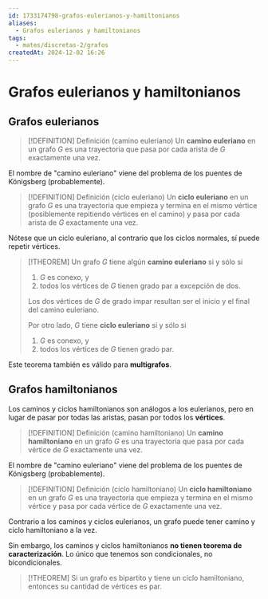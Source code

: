 ```yaml
---
id: 1733174798-grafos-eulerianos-y-hamiltonianos
aliases:
  - Grafos eulerianos y hamiltonianos
tags:
  - mates/discretas-2/grafos
createdAt: 2024-12-02 16:26
---
```


# Grafos eulerianos y hamiltonianos

## Grafos eulerianos

> [!DEFINITION] Definición (camino euleriano)
> Un **camino euleriano** en un grafo $G$ es una trayectoria que pasa por cada arista de $G$ exactamente una vez.

El nombre de "camino euleriano" viene del problema de los puentes de Königsberg (probablemente).

> [!DEFINITION] Definición (ciclo euleriano)
> Un **ciclo euleriano** en un grafo $G$ es una trayectoria que empieza y termina en el mismo vértice (posiblemente repitiendo vértices en el camino) y pasa por cada arista de $G$ exactamente una vez.

Nótese que un ciclo euleriano, al contrario que los ciclos normales, sí puede repetir vértices.

> [!THEOREM]
> Un grafo $G$ tiene algún **camino euleriano** si y sólo si
> 
> 1. $G$ es conexo, y
> 2. todos los vértices de $G$ tienen grado par a excepción de dos.
> 
> Los dos vértices de $G$ de grado impar resultan ser el inicio y el final del camino euleriano.
> 
> Por otro lado, $G$ tiene **ciclo euleriano** si y sólo si
> 
> 1. $G$ es conexo, y
> 2. todos los vértices de $G$ tienen grado par.

Este teorema también es válido para **multigrafos**.

## Grafos hamiltonianos

Los caminos y ciclos hamiltonianos son análogos a los eulerianos, pero en lugar de pasar por todas las aristas, pasan por todos los **vértices**.

> [!DEFINITION] Definición (camino hamiltoniano)
> Un **camino hamiltoniano** en un grafo $G$ es una trayectoria que pasa por cada vértice de $G$ exactamente una vez.

El nombre de "camino euleriano" viene del problema de los puentes de Königsberg (probablemente).

> [!DEFINITION] Definición (ciclo hamiltoniano)
> Un **ciclo hamiltoniano** en un grafo $G$ es una trayectoria que empieza y termina en el mismo vértice y pasa por cada vértice de $G$ exactamente una vez.

Contrario a los caminos y ciclos eulerianos, un grafo puede tener camino y ciclo hamiltoniano a la vez.

Sin embargo, los caminos y ciclos hamiltonianos **no tienen teorema de caracterización**. Lo único que tenemos son condicionales, no bicondicionales.

> [!THEOREM]
> Si un grafo es bipartito y tiene un ciclo hamiltoniano, entonces su cantidad de vértices es par.

